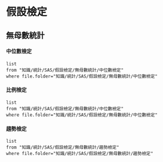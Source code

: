 
# 假設檢定
## 無母數統計
#### 中位數檢定
```dataview
list
from "知識/統計/SAS/假設檢定/無母數統計/中位數檢定"
where file.folder="知識/統計/SAS/假設檢定/無母數統計/中位數檢定"
```
#### 比例檢定
```dataview
list
from "知識/統計/SAS/假設檢定/無母數統計/中位數檢定"
where file.folder="知識/統計/SAS/假設檢定/無母數統計/中位數檢定"
```
#### 趨勢檢定
```dataview
list
from "知識/統計/SAS/假設檢定/無母數統計/趨勢檢定"
where file.folder="知識/統計/SAS/假設檢定/無母數統計/趨勢檢定"
```

